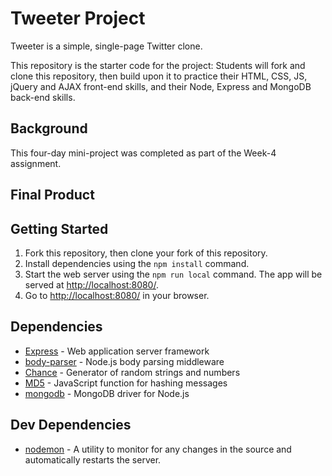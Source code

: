 # Tweeter Project

Tweeter is a simple, single-page Twitter clone.

This repository is the starter code for the project: Students will fork and clone this repository, then build upon it to practice their HTML, CSS, JS, jQuery and AJAX front-end skills, and their Node, Express and MongoDB back-end skills.

## Background

This four-day mini-project was completed as part of the Week-4 assignment.


## Final Product


## Getting Started

1. Fork this repository, then clone your fork of this repository.
2. Install dependencies using the `npm install` command.
3. Start the web server using the `npm run local` command. The app will be served at <http://localhost:8080/>.
4. Go to <http://localhost:8080/> in your browser.

## Dependencies

* [Express](http://expressjs.com/) - Web application server framework
* [body-parser](https://github.com/expressjs/body-parser#readme) - Node.js body parsing middleware
* [Chance](http://chancejs.com/) - Generator of random strings and numbers
* [MD5](https://github.com/pvorb/node-md5#readme) - JavaScript function for hashing messages
* [mongodb](https://github.com/mongodb/node-mongodb-native) - MongoDB driver for Node.js


## Dev Dependencies

* [nodemon](https://nodemon.io/) - A utility to monitor for any changes in the source and automatically restarts the server.
